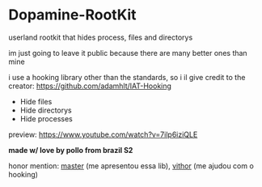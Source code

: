 # Dopamine-RootKit
userland rootkit that hides process, files and directorys

im just going to leave it public because there are many better ones than mine

i use a hooking library other than the standards, so i il give credit to the creator: https://github.com/adamhlt/IAT-Hooking

* Hide files
* Hide directorys
* Hide processes

preview: https://www.youtube.com/watch?v=7ilp6iziQLE

**made w/ love by pollo from brazil S2**

honor mention: [master](https://github.com/kasp4rov) (me apresentou essa lib), [vithor](https://github.com/Vith0r) (me ajudou com o hooking)
